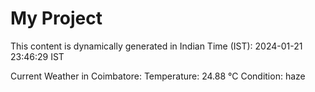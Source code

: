 # My Project

This content is dynamically generated in Indian Time (IST): 2024-01-21 23:46:29 IST


Current Weather in Coimbatore:
Temperature: 24.88 °C
Condition: haze
